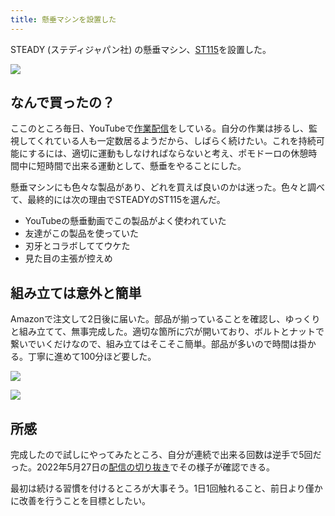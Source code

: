 ```yaml
---
title: 懸垂マシンを設置した
---
```

STEADY (ステディジャパン社) の懸垂マシン、[ST115](https://www.amazon.co.jp/dp/B09K3QQBKH)を設置した。

![](https://lh3.googleusercontent.com/9qsTP8UKebj_72PLuzrj8FYZOMjVMOOJePSZ0tfcuf-hMQKUHCn289AFGrSs2t4ZcGA-DftOwJ6ALH_7xs2YX5xFkhRHGNw8w_tKkx9DpR8NzSGuF1zYY-jlkTx5OeIoRL7a75Gs674XZJ70adfekqddZ4YDX4z4hqcWEw0EBDRFz7pUQGUj0zX8)

なんで買ったの？
--------

ここのところ毎日、YouTubeで[作業配信](https://www.youtube.com/c/r7kamura)をしている。自分の作業は捗るし、監視してくれている人も一定数居るようだから、しばらく続けたい。これを持続可能にするには、適切に運動もしなければならないと考え、ポモドーロの休憩時間中に短時間で出来る運動として、懸垂をやることにした。

懸垂マシンにも色々な製品があり、どれを買えば良いのかは迷った。色々と調べて、最終的には次の理由でSTEADYのST115を選んだ。

*   YouTubeの懸垂動画でこの製品がよく使われていた
*   友達がこの製品を使っていた
*   刃牙とコラボしててウケた
*   見た目の主張が控えめ

組み立ては意外と簡単
----------

Amazonで注文して2日後に届いた。部品が揃っていることを確認し、ゆっくりと組み立てて、無事完成した。適切な箇所に穴が開いており、ボルトとナットで繋いでいくだけなので、組み立てはそこそこ簡単。部品が多いので時間は掛かる。丁寧に進めて100分ほど要した。

![](https://lh3.googleusercontent.com/jmTynhgmHyZfvj-AHr-wGDjIhy9pwB3CyGAyKEDaKx3_BftEziCFMJu4XuMjqo9c9koyGQhtAqgcC1r64HmJK_Qkl6Hjx9w828qF2JdVNRbUpS9l11Z-Q5s4rxGRUCYNSTAncoZTP44Pr4XynzIHkKJP5Sr_oAUNXB_SCbwM839STz6I37aGreQc)

![](https://lh6.googleusercontent.com/iKlwd8_A6KML6uKsQ4JoqhyuKnVVgHhFEcvk0GC3-Xjf5DH6DjIZfTbYYyIdC-_fH1Gyn-59LJ7CuW0p-HHFbQGhK-Gj25iR9NBgbnfhIil4NV8vxfD1p7xxAno8ByFq-ExSXRzMcBeGBEVe2zT8SaYjCsv4yFa6kvsrqjUa1dYnqFj0_bdNXY-x)

所感
--

完成したので試しにやってみたところ、自分が連続で出来る回数は逆手で5回だった。2022年5月27日の[配信の切り抜き](https://www.youtube.com/clip/Ugkxy2NXpdlfZF0kT9s-MoCOrbB1wpWEryK9)でその様子が確認できる。

最初は続ける習慣を付けるところが大事そう。1日1回触れること、前日より僅かに改善を行うことを目標としたい。
